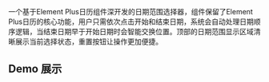 一个基于Element Plus日历组件深开发的日期范围选择器，组件保留了Element Plus日历的核心功能，用户只需依次点击开始和结束日期，系统会自动处理日期顺序逻辑，当结束日期早于开始日期时会智能交换位置。顶部的日期范围显示区域清晰展示当前选择状态，重置按钮让操作更加便捷。
## Demo 展示
